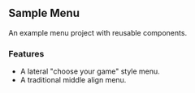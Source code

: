 ## Sample Menu

An example menu project with reusable components.

### Features
- A lateral "choose your game" style menu.
- A traditional middle align menu.